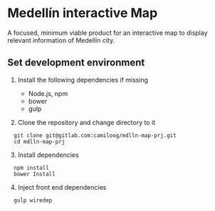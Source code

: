 Medellín interactive Map
========================

A focused, minimum viable product for an interactive map to display relevant information of Medellín city.

Set development environment
---------------------------

1. Install the following dependencies if missing
    - Node.js, npm
    - bower
    - gulp

2. Clone the repository and change directory to it
```{r, engine='bash', count_lines}
  git clone git@gitlab.com:camiloog/mdlln-map-prj.git
  cd mdlln-map-prj
```

3. Install dependencies
```{r, engine='bash', count_lines}
  npm install
  bower Install
```
4. Inject front end dependencies
```{r, engine='bash', count_lines}
  gulp wiredep
```
